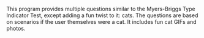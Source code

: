 This program provides multiple questions similar to the Myers-Briggs Type Indicator Test, except adding a fun twist to it: cats. 
The questions are based on scenarios if the user themselves were a cat.
It includes fun cat GIFs and photos.
